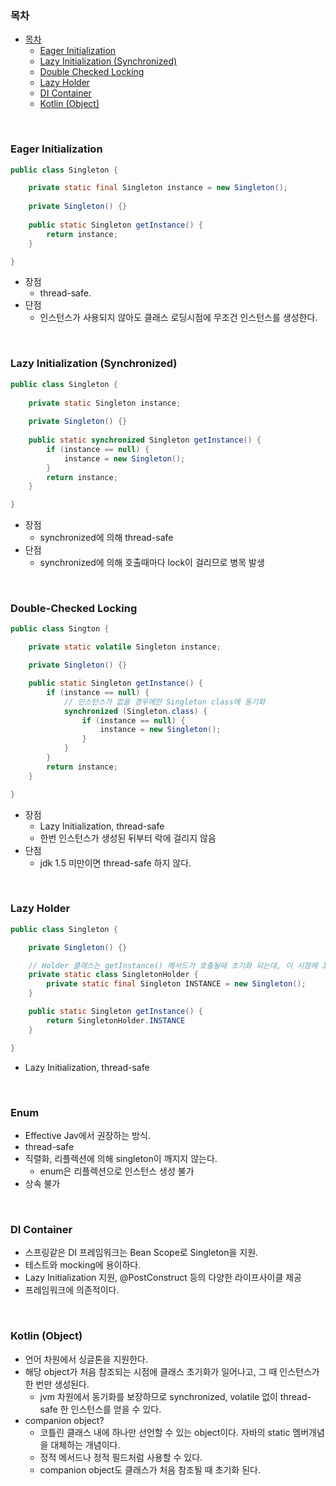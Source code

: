 ### 목차
- [목차](#목차)
    - [Eager Initialization](#eager-initialization)
    - [Lazy Initialization (Synchronized)](#lazy-initialization-synchronized)
    - [Double Checked Locking](#double-checked-locking)
    - [Lazy Holder](#lazy-holder)
    - [DI Container](#di-container)
    - [Kotlin (Object)](#kotlin-object)

<br>

### Eager Initialization
```java
public class Singleton {

    private static final Singleton instance = new Singleton();
  
    private Singleton() {}
  
    public static Singleton getInstance() {
        return instance;  
    }

}
```
- 장점
  - thread-safe.
- 단점
  - 인스턴스가 사용되지 않아도 클래스 로딩시점에 무조건 인스턴스를 생성한다.
 
<br>

### Lazy Initialization (Synchronized)
```java
public class Singleton {
  
    private static Singleton instance;
  
    private Singleton() {}
  
    public static synchronized Singleton getInstance() {
        if (instance == null) {
            instance = new Singleton();
        }
        return instance;
    }

}
```
- 장점
  - synchronized에 의해 thread-safe
- 단점
  - synchronized에 의해 호출때마다 lock이 걸리므로 병목 발생
 
<br>

### Double-Checked Locking
```java
public class Sington {

    private static volatile Singleton instance;

    private Singleton() {}

    public static Singleton getInstance() {
        if (instance == null) {
            // 인스턴스가 없을 경우에만 Singleton class에 동기화
            synchronized (Singleton.class) {
                if (instance == null) {
                    instance = new Singleton();
                }
            }
        }
        return instance;
    }

}
```
- 장점
  - Lazy Initialization, thread-safe
  - 한번 인스턴스가 생성된 뒤부터 락에 걸리지 않음
- 단점
  - jdk 1.5 미만이면 thread-safe 하지 않다.
 
<br>

### Lazy Holder
```java
public class Singleton {

    private Singleton() {}

    // Holder 클래스는 getInstance() 메서드가 호출될때 초기화 되는데, 이 시점에 JVM 차원에서 동기화 되어있다.
    private static class SingletonHolder {
        private static final Singleton INSTANCE = new Singleton();
    }

    public static Singleton getInstance() {
        return SingletonHolder.INSTANCE
    }

}
```
- Lazy Initialization, thread-safe


<br>

### Enum
- Effective Jav에서 권장하는 방식.
- thread-safe
- 직렬화, 리플렉션에 의해 singleton이 깨지지 않는다.
  - enum은 리플렉션으로 인스턴스 생성 불가
- 상속 불가

<br>

### DI Container
- 스프링같은 DI 프레임워크는 Bean Scope로 Singleton을 지원.
- 테스트와 mocking에 용이하다.
- Lazy Initialization 지원, @PostConstruct 등의 다양한 라이프사이클 제공
- 프레임워크에 의존적이다.

<br>

### Kotlin (Object)
- 언어 차원에서 싱글톤을 지원한다.
- 해당 object가 처음 참조되는 시점에 클래스 초기화가 일어나고, 그 때 인스턴스가 한 번만 생성된다.
  - jvm 차원에서 동기화를 보장하므로 synchronized, volatile 없이 thread-safe 한 인스턴스를 얻을 수 있다.
- companion object?
  - 코틀린 클래스 내에 하나만 선언할 수 있는 object이다. 자바의 static 멤버개념을 대체하는 개념이다.
  - 정적 메서드나 정적 필드처럼 사용할 수 있다.
  - companion object도 클래스가 처음 참조될 때 초기화 된다.























